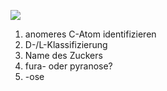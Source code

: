 ![](Pasted%20image%2020240621103350.png)
1. anomeres C-Atom identifizieren
2. D-/L-Klassifizierung
3. Name des Zuckers
4. fura- oder pyranose?
5. -ose 